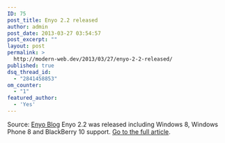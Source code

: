 ```yaml
---
ID: 75
post_title: Enyo 2.2 released
author: admin
post_date: 2013-03-27 03:54:57
post_excerpt: ""
layout: post
permalink: >
  http://modern-web.dev/2013/03/27/enyo-2-2-released/
published: true
dsq_thread_id:
  - "2841458853"
om_counter:
  - "1"
featured_author:
  - 'Yes'
---
```

Source: [Enyo Blog][1] Enyo 2.2 was released including Windows 8, Windows Phone 8 and BlackBerry 10 support. [Go to the full article][1].

 [1]: http://blog.enyojs.com/post/43671952326/enyo-2-2-even-more-platforms-list-madness